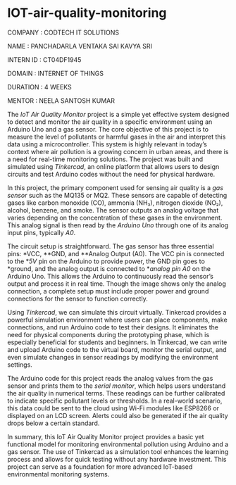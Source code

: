 # IOT-air-quality-monitoring

COMPANY : CODTECH IT SOLUTIONS

NAME : PANCHADARLA VENTAKA SAI KAVYA SRI

INTERN ID : CT04DF1945

DOMAIN : INTERNET OF THINGS

DURATION : 4 WEEKS

MENTOR : NEELA SANTOSH KUMAR

The *IoT Air Quality Monitor* project is a simple yet effective system designed to detect and monitor the air quality in a specific environment using an Arduino Uno and a gas sensor. The core objective of this project is to measure the level of pollutants or harmful gases in the air and interpret this data using a microcontroller. This system is highly relevant in today’s context where air pollution is a growing concern in urban areas, and there is a need for real-time monitoring solutions. The project was built and simulated using *Tinkercad*, an online platform that allows users to design circuits and test Arduino codes without the need for physical hardware.

In this project, the primary component used for sensing air quality is a *gas sensor* such as the MQ135 or MQ2. These sensors are capable of detecting gases like carbon monoxide (CO), ammonia (NH₃), nitrogen dioxide (NO₂), alcohol, benzene, and smoke. The sensor outputs an analog voltage that varies depending on the concentration of these gases in the environment. This analog signal is then read by the *Arduino Uno* through one of its analog input pins, typically *A0*.

The circuit setup is straightforward. The gas sensor has three essential pins: *VCC, **GND, and **Analog Output (A0). The VCC pin is connected to the **5V* pin on the Arduino to provide power, the GND pin goes to *ground, and the analog output is connected to **analog pin A0* on the Arduino Uno. This allows the Arduino to continuously read the sensor’s output and process it in real time. Though the image shows only the analog connection, a complete setup must include proper power and ground connections for the sensor to function correctly.

Using *Tinkercad*, we can simulate this circuit virtually. Tinkercad provides a powerful simulation environment where users can place components, make connections, and run Arduino code to test their designs. It eliminates the need for physical components during the prototyping phase, which is especially beneficial for students and beginners. In Tinkercad, we can write and upload Arduino code to the virtual board, monitor the serial output, and even simulate changes in sensor readings by modifying the environment settings.

The Arduino code for this project reads the analog values from the gas sensor and prints them to the *serial monitor*, which helps users understand the air quality in numerical terms. These readings can be further calibrated to indicate specific pollutant levels or thresholds. In a real-world scenario, this data could be sent to the cloud using Wi-Fi modules like ESP8266 or displayed on an LCD screen. Alerts could also be generated if the air quality drops below a certain standard.

In summary, this IoT Air Quality Monitor project provides a basic yet functional model for monitoring environmental pollution using Arduino and a gas sensor. The use of Tinkercad as a simulation tool enhances the learning process and allows for quick testing without any hardware investment. This project can serve as a foundation for more advanced IoT-based environmental monitoring systems.

